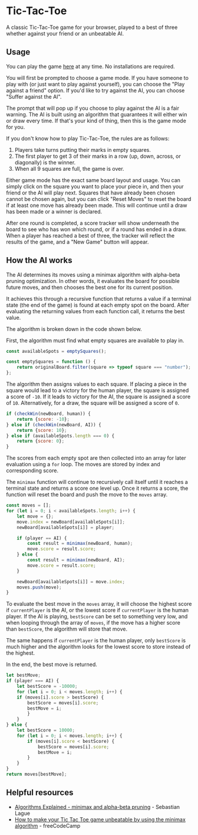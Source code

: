 # Tic-Tac-Toe
A classic Tic-Tac-Toe game for your browser, played to a best of three whether against your friend or an unbeatable AI.

## Usage
You can play the game [here](https://jchamnankool.github.io/project-zero/) at any time. No installations are required.

You will first be prompted to choose a game mode. If you have someone to play with (or just want to play against yourself), you can choose the "Play against a friend" option. If you'd like to try against the AI, you can choose "Suffer against the AI".

The prompt that will pop up if you choose to play against the AI is a fair warning. The AI is built using an algorithm that guarantees it will either win or draw every time. If that's your kind of thing, then this is the game mode for you.

If you don't know how to play Tic-Tac-Toe, the rules are as follows:
1. Players take turns putting their marks in empty squares. 
2. The first player to get 3 of their marks in a row (up, down, across, or diagonally) is the winner.
3. When all 9 squares are full, the game is over.

Either game mode has the exact same board layout and usage. You can simply click on the square you want to place your piece in, and then your friend or the AI will play next. Squares that have already been chosen cannot be chosen again, but you can click "Reset Moves" to reset the board if at least one move has already been made. This will continue until a draw has been made or a winner is declared.

After one round is completed, a score tracker will show underneath the board to see who has won which round, or if a round has ended in a draw. When a player has reached a best of three, the tracker will reflect the results of the game, and a "New Game" button will appear.

## How the AI works
The AI determines its moves using a minimax algorithm with alpha-beta pruning optimization. In other words, it evaluates the board for possible future moves, and then chooses the best one for its current position.

It achieves this through a recursive function that returns a value if a terminal state (the end of the game) is found at each empty spot on the board. After evaluating the returning values from each function call, it returns the best value.

The algorithm is broken down in the code shown below.

First, the algorithm must find what empty squares are available to play in.

```js
const availableSpots = emptySquares();
```
```js
const emptySquares = function () {
    return originalBoard.filter(square => typeof square === "number");
};
```

The algorithm then assigns values to each square. If placing a piece in the square would lead to a victory for the human player, the square is assigned a score of `-10`. If it leads to victory for the AI, the square is assigned a score of `10`. Alternatively, for a draw, the square will be assigned a score of `0`.

```js
if (checkWin(newBoard, human)) {
    return {score: -10};
} else if (checkWin(newBoard, AI)) {
    return {score: 10};
} else if (availableSpots.length === 0) {
    return {score: 0};
}
```

The scores from each empty spot are then collected into an array for later evaluation using a `for` loop. The moves are stored by index and corresponding score.

The `minimax` function will continue to recursively call itself until it reaches a terminal state and returns a score one level up. Once it returns a score, the function will reset the board and push the move to the `moves` array.

```js
const moves = [];
for (let i = 0; i < availableSpots.length; i++) {
    let move = {};
    move.index = newBoard[availableSpots[i]];
    newBoard[availableSpots[i]] = player;

    if (player == AI) {
        const result = minimax(newBoard, human);
        move.score = result.score;
    } else {
        const result = minimax(newBoard, AI);
        move.score = result.score;
    }

    newBoard[availableSpots[i]] = move.index;
    moves.push(move);
}
```

To evaluate the best move in the `moves` array, it will choose the highest score if `currentPlayer` is the AI, or the lowest score if `currentPlayer` is the human player. If the AI is playing, `bestScore` can be set to something very low, and when looping through the array of `moves`, if the move has a higher score than `bestScore`, the algorithm will store that move.

The same happens if `currentPlayer` is the human player, only `bestScore` is much higher and the algorithm looks for the lowest score to store instead of the highest.

In the end, the best move is returned.

```js
let bestMove;
if (player === AI) {
    let bestScore = -10000;
    for (let i = 0; i < moves.length; i++) {
    if (moves[i].score > bestScore) {
        bestScore = moves[i].score;
        bestMove = i;
        }
    }
} else {
    let bestScore = 10000;
    for (let i = 0; i < moves.length; i++) {
        if (moves[i].score < bestScore) {
            bestScore = moves[i].score;
            bestMove = i;
        }
    }
}
return moves[bestMove];
```

## Helpful resources
- [Algorithms Explained - minimax and alpha-beta pruning](https://www.youtube.com/watch?v=l-hh51ncgDI&ab_channel=SebastianLague) - Sebastian Lague
- [How to make your Tic Tac Toe game unbeatable by using the minimax algorithm](https://www.freecodecamp.org/news/how-to-make-your-tic-tac-toe-game-unbeatable-by-using-the-minimax-algorithm-9d690bad4b37/) - freeCodeCamp